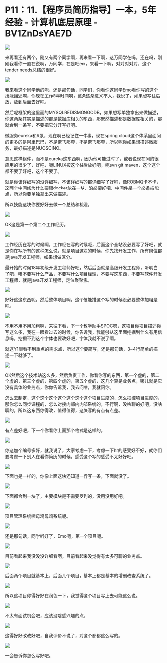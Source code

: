 # P11：11.【程序员简历指导】一本，5年经验 - 计算机底层原理 - BV1ZnDsYAE7D

![](img/7666c63e251f1936ad878b2ca7c399ee_0.png)

来再看还有两个，刚又有两个同学啊，再来看一下啊，这万同学在吗，还在吗，刚刚我看你一直在说啊，万同学，在是吧em，来看一下啊，对对对对对，这个tender needs总结的很好。



![](img/7666c63e251f1936ad878b2ca7c399ee_2.png)

我来看这个同学他的呃，还是那句话，同学们，你看你这同学Emo看你写的这个技能描述啊，你现在工作5年时间啊，这条这条意义不大，我说了，如果想写往后放，放到后面去好吧。

然后呢框架的这里面的MYSQLREDISMONGODB，如果想写单独拿出来做描述，你这两条其实是描述的都是数据库相关的东西，那既然描述都是数据库相关的，那就合到一条写，不要把它分开写好吧。

微服务eureka和R泵，现在啊已经记住一件事，现在spring cloud这个体系里面问的更多的是阿里巴巴，不是奈飞那套，不是奈飞那套，所以呢你如果想描述微服务，最好描述是NUOSCINO。

意思这样组件，而不是eureka这东西啊，因为他可能过时了，或者说现在问的很应用的很少了，好吧，呃LINUX按这个往后放好吧，呃svn git maven，这个这个都不要了好吧，这个不要了。

就是你该详细写的没详细写，不该详细写的都详细写了好吧，像ROBMQ卡不卡，这两个中间线为什么要跟docker放在一块，没必要好吧，中间件是一个必备技能点，所以你要单独拿出来做描述。

所以技能这块你要好好去做一个总结和梳理。

![](img/7666c63e251f1936ad878b2ca7c399ee_4.png)

OK这是第一个第二个工作经历。

![](img/7666c63e251f1936ad878b2ca7c399ee_6.png)

工作经历在写的时候啊，工作经在写的时候呃，后面这个全站没必要写了好吧，就是你在写所有的这种怎么说，就是项目这块的时候，你先找开发工作，所有岗位都是java开发工程师，如果想做区分。

最开始的时候18年初级开发工程师好吧，然后后面就是高级开发工程师，听明白了吧，咱不要写什么产品，不要写什么项目经理，不要写这东西，不要写软件开发工程师，就是java开发工程师，定位聚聚焦。



![](img/7666c63e251f1936ad878b2ca7c399ee_8.png)

好好这这东西呃，然后整体项目啊，这个技能描这个写的时候没必要整体加粗是吧。

![](img/7666c63e251f1936ad878b2ca7c399ee_10.png)

不用不用不用加粗啊，来往下看，下一个教学助手SPOC嗯，这项目你项目描述你写这么多，我在一眼看过去的时候，你告诉我，我能够从这里面挖掘到什么有用信息吗，挖掘不到这个字体也要改好吧，字体我就不说了啊。

就这Y1眼看不到重点的需求点，所以这个要简写，还是那句话，3~4行简单的描述一下就够了。

![](img/7666c63e251f1936ad878b2ca7c399ee_12.png)

OK然后这个技术站这么多，然后负责工作，你看你写的东西，第一个虚的，第二个虚的，第三个虚的，第四个虚的，第五个虚的，这几个算是业务点，哪儿就是它没有具体的业务点，你你告诉我，我去问啥，我就问你。

怎么去制定，这个这个这个这个这个这个这个项目进度的，怎么把控项目进度的，那你怎么同步课程的，怎么对接内部内内部系统的，不行啊，没啥聊的好吧，没啥聊的，所以这东西你得改，值得值得，这块写的有点有点差。



![](img/7666c63e251f1936ad878b2ca7c399ee_14.png)

有点差好吧，下一个你看你上面那个格式是这样的。

![](img/7666c63e251f1936ad878b2ca7c399ee_16.png)

你这加个编号多好，就我说了，大家考虑一下，考虑一下hr的感受好不好，就你们要考虑一下别人在看你简历的时候，感受这个写的感受不太好好吧。



![](img/7666c63e251f1936ad878b2ca7c399ee_18.png)

下面也是一样的，你像上面这块还知道一行写一条，下面就没了。

![](img/7666c63e251f1936ad878b2ca7c399ee_20.png)

下面都合到一块了，主要模块是不需要罗列的，没用没用好吧。

![](img/7666c63e251f1936ad878b2ca7c399ee_22.png)

项目管理系统嘶母鸡母鸡系统呃。

![](img/7666c63e251f1936ad878b2ca7c399ee_24.png)

还是那句话，同学听好了，Emo呃，第一个项目呃。

![](img/7666c63e251f1936ad878b2ca7c399ee_26.png)

目前看起来我没没没详细看啊，目前看起来没觉得有太多可聊的业务点。

![](img/7666c63e251f1936ad878b2ca7c399ee_28.png)

后面两个项目就基本上，后面几个项目，基本上都是基本的增删改查系统了。

![](img/7666c63e251f1936ad878b2ca7c399ee_30.png)

所以这项目你得好好在润色一下，我觉得这个项目写上去可能这么说。

![](img/7666c63e251f1936ad878b2ca7c399ee_32.png)

不太有面试机会吧，应该没啥感兴趣的点。

![](img/7666c63e251f1936ad878b2ca7c399ee_34.png)

这得好好改改好吧，自我评价不说了，对这个都都这么写的。

![](img/7666c63e251f1936ad878b2ca7c399ee_36.png)

一会告诉你怎么写好吧。